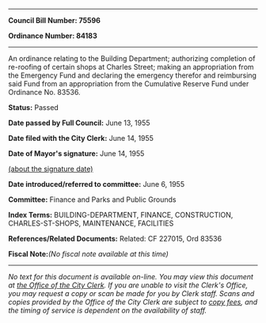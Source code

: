 

********

**Council Bill Number: 75596**
   
**Ordinance Number: 84183**
********

 An ordinance relating to the Building Department; authorizing completion of re-roofing of certain shops at Charles Street; making an appropriation from the Emergency Fund and declaring the emergency therefor and reimbursing said Fund from an appropriation from the Cumulative Reserve Fund under Ordinance No. 83536.

**Status:** Passed
   
**Date passed by Full Council:** June 13, 1955
   
**Date filed with the City Clerk:** June 14, 1955
   
**Date of Mayor's signature:** June 14, 1955
   
[(about the signature date)](/~public/approvaldate.htm)
   
   
   
**Date introduced/referred to committee:** June 6, 1955
   
**Committee:** Finance and Parks and Public Grounds
   
   
**Index Terms:** BUILDING-DEPARTMENT, FINANCE, CONSTRUCTION, CHARLES-ST-SHOPS, MAINTENANCE, FACILITIES

**References/Related Documents:** Related: CF 227015, Ord 83536

**Fiscal Note:**_(No fiscal note available at this time)_
********

_No text for this document is available on-line. You may view this document at [the Office of the City Clerk](http://www.seattle.gov/leg/clerk/contactUs.htm). If you are unable to visit the Clerk's Office, you may request a copy or scan be made for you by Clerk staff. Scans and copies provided by the Office of the City Clerk are subject to [copy fees](http://clerk.seattle.gov/~public/clerkfees.htm), and the timing of service is dependent on the availability of staff._

